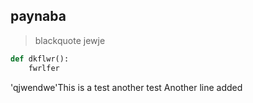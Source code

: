 ## paynaba
> blackquote jewje

```python
def dkflwr():
    fwrlfer
```

'qjwendwe'This is a test
another test
Another line added
